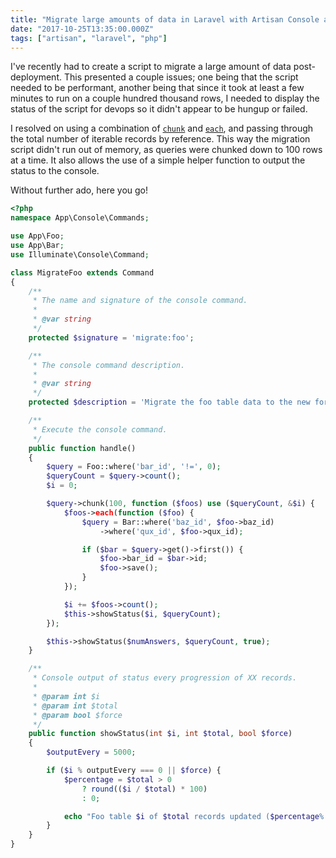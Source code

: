 ```yaml
---
title: "Migrate large amounts of data in Laravel with Artisan Console and Chunk"
date: "2017-10-25T13:35:00.000Z"
tags: ["artisan", "laravel", "php"]
---
```


I've recently had to create a script to migrate a large amount of data post-deployment. This presented a couple issues; one being that the script needed to be performant, another being that since it took at least a few minutes to run on a couple hundred thousand rows, I needed to display the status of the script for devops so it didn't appear to be hungup or failed.

I resolved on using a combination of <a href="https://laravel.com/docs/5.5/collections#method-chunk" target="_blank">`chunk`</a> and <a href="https://laravel.com/docs/5.5/collections#method-each" target="_blank">`each`</a>, and passing through the total number of iterable records by reference. This way the migration script didn't run out of memory, as queries were chunked down to 100 rows at a time. It also allows the use of a simple helper function to output the status to the console.

Without further ado, here you go!

```php
<?php
namespace App\Console\Commands;

use App\Foo;
use App\Bar;
use Illuminate\Console\Command;

class MigrateFoo extends Command
{
    /**
     * The name and signature of the console command.
     *
     * @var string
     */
    protected $signature = 'migrate:foo';

    /**
     * The console command description.
     *
     * @var string
     */
    protected $description = 'Migrate the foo table data to the new format';

    /**
     * Execute the console command.
     */
    public function handle()
    {
        $query = Foo::where('bar_id', '!=', 0);
        $queryCount = $query->count();
        $i = 0;

        $query->chunk(100, function ($foos) use ($queryCount, &$i) {
            $foos->each(function ($foo) {
                $query = Bar::where('baz_id', $foo->baz_id)
                    ->where('qux_id', $foo->qux_id);

                if ($bar = $query->get()->first()) {
                    $foo->bar_id = $bar->id;
                    $foo->save();
                }
            });

            $i += $foos->count();
            $this->showStatus($i, $queryCount);
        });

        $this->showStatus($numAnswers, $queryCount, true);
    }

    /**
     * Console output of status every progression of XX records.
     *
     * @param int $i
     * @param int $total
     * @param bool $force
     */
    public function showStatus(int $i, int $total, bool $force)
    {
        $outputEvery = 5000;

        if ($i % outputEvery === 0 || $force) {
            $percentage = $total > 0
                ? round(($i / $total) * 100)
                : 0;

            echo "Foo table $i of $total records updated ($percentage% Complete)" . PHP_EOL;
        }
    }
}
```
